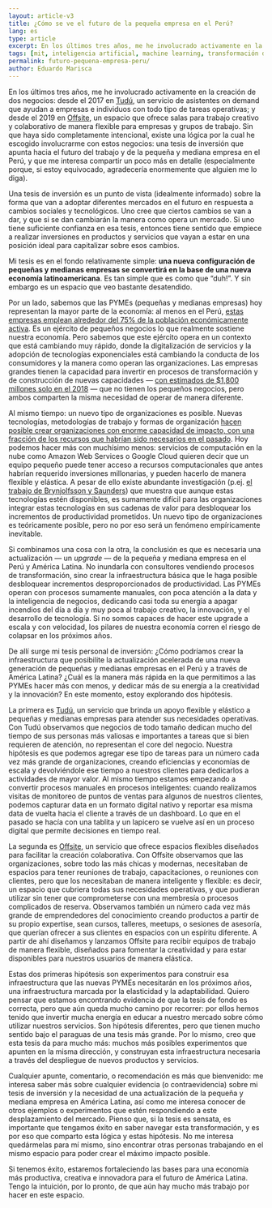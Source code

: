 ```yaml
---
layout: article-v3
title: ¿Cómo se ve el futuro de la pequeña empresa en el Perú?
lang: es
type: article
excerpt: En los últimos tres años, me he involucrado activamente en la creación de dos negocios. Existe una lógica por la cual he escogido involucrarme con ellos, una tesis de inversión que apunta hacia el futuro del trabajo y de la pequeña y mediana empresa en el Perú, y que me interesa compartir un poco más en detalle (especialmente porque, si estoy equivocado, agradecería enormemente que alguien me lo diga).
tags: [mit, inteligencia artificial, machine learning, transformación digital]
permalink: futuro-pequena-empresa-peru/
author: Eduardo Marisca
---
```

En los últimos tres años, me he involucrado activamente en la creación de dos negocios: desde el 2017 en [Tudú](https://tudu.pe), un servicio de asistentes on demand que ayudan a empresas e individuos con todo tipo de tareas operativas; y desde el 2019 en [Offsite](https://offsite.pe), un espacio que ofrece salas para trabajo creativo y colaborativo de manera flexible para empresas y grupos de trabajo. Sin que haya sido completamente intencional, existe una lógica por la cual he escogido involucrarme con estos negocios: una tesis de inversión que apunta hacia el futuro del trabajo y de la pequeña y mediana empresa en el Perú, y que me interesa compartir un poco más en detalle (especialmente porque, si estoy equivocado, agradecería enormemente que alguien me lo diga).

Una tesis de inversión es un punto de vista (idealmente informado) sobre la forma que van a adoptar diferentes mercados en el futuro en respuesta a cambios sociales y tecnológicos. Uno cree que ciertos cambios se van a dar, y que si se dan cambiarán la manera como opera un mercado. Si uno tiene suficiente confianza en esa tesis, entonces tiene sentido que empiece a realizar inversiones en productos y servicios que vayan a estar en una posición ideal para capitalizar sobre esos cambios.

Mi tesis es en el fondo relativamente simple: **una nueva configuración de pequeñas y medianas empresas se convertirá en la base de una nueva economía latinoamericana**. Es tan simple que es como que “duh!”. Y sin embargo es un espacio que veo bastante desatendido.

Por un lado, sabemos que las PYMEs (pequeñas y medianas empresas) hoy representan la mayor parte de la economía: al menos en el Perú, [estas empresas emplean alrededor del 75% de la población económicamente activa](https://andina.pe/agencia/noticia-pyme-emplea-al-75-de-poblacion-economicamente-activa-del-peru-714211.aspx). Es un ejército de pequeños negocios lo que realmente sostiene nuestra economía. Pero sabemos que este ejército opera en un contexto que está cambiando muy rápido, donde la digitalización de servicios y la adopción de tecnologías exponenciales está cambiando la conducta de los consumidores y la manera como operan las organizaciones. Las empresas grandes tienen la capacidad para invertir en procesos de transformación y de construcción de nuevas capacidades — [con estimados de $1,800 millones solo en el 2018](https://andina.pe/agencia/noticia-pyme-emplea-al-75-de-poblacion-economicamente-activa-del-peru-714211.aspx) — que no tienen los pequeños negocios, pero ambos comparten la misma necesidad de operar de manera diferente.

Al mismo tiempo: un nuevo tipo de organizaciones es posible. Nuevas tecnologías, metodologías de trabajo y formas de organización [hacen posible crear organizaciones con enorme capacidad de impacto, con una fracción de los recursos que habrían sido necesarios en el pasado](https://ofone.co/). Hoy podemos hacer más con muchísimo menos: servicios de computación en la nube como Amazon Web Services o Google Cloud quieren decir que un equipo pequeño puede tener acceso a recursos computacionales que antes habrían requerido inversiones millonarias, y pueden hacerlo de manera flexible y elástica. A pesar de ello existe abundante investigación (p.ej. [el trabajo de Brynjolfsson y Saunders](https://mitpress.mit.edu/books/wired-innovation)) que muestra que aunque estas tecnologías estén disponibles, es sumamente difícil para las organizaciones integrar estas tecnologías en sus cadenas de valor para desbloquear los incrementos de productividad prometidos. Un nuevo tipo de organizaciones es teóricamente posible, pero no por eso será un fenómeno empíricamente inevitable.

Si combinamos una cosa con la otra, la conclusión es que es necesaria una actualización — un _upgrade_ — de la pequeña y mediana empresa en el Perú y América Latina. No inundarla con consultores vendiendo procesos de transformación, sino crear la infraestructura básica que le haga posible desbloquear incrementos desproporcionados de productividad. Las PYMEs operan con procesos sumamente manuales, con poca atención a la data y la inteligencia de negocios, dedicando casi toda su energía a apagar incendios del día a día y muy poca al trabajo creativo, la innovación, y el desarrollo de tecnología. Si no somos capaces de hacer este upgrade a escala y con velocidad, los pilares de nuestra economía corren el riesgo de colapsar en los próximos años.

De allí surge mi tesis personal de inversión: ¿Cómo podríamos crear la infraestructura que posibilite la actualización acelerada de una nueva generación de pequeñas y medianas empresas en el Perú y a través de América Latina? ¿Cuál es la manera más rápida en la que permitimos a las PYMEs hacer más con menos, y dedicar más de su energía a la creatividad y la innovación? En este momento, estoy explorando dos hipótesis. 

La primera es [Tudú](https://tudu.pe), un servicio que brinda un apoyo flexible y elástico a pequeñas y medianas empresas para atender sus necesidades operativas. Con Tudú observamos que negocios de todo tamaño dedican mucho del tiempo de sus personas más valiosas e importantes a tareas que si bien requieren de atención, no representan el core del negocio. Nuestra hipótesis es que podemos agregar ese tipo de tareas para un número cada vez más grande de organizaciones, creando eficiencias y economías de escala y devolviéndole ese tiempo a nuestros clientes para dedicarlos a actividades de mayor valor. Al mismo tiempo estamos empezando a convertir procesos manuales en procesos inteligentes: cuando realizamos visitas de monitoreo de puntos de ventas para algunos de nuestros clientes, podemos capturar data en un formato digital nativo y reportar esa misma data de vuelta hacia el cliente a través de un dashboard. Lo que en el pasado se hacía con una tablita y un lapicero se vuelve así en un proceso digital que permite decisiones en tiempo real.

La segunda es [Offsite](https://offsite.pe), un servicio que ofrece espacios flexibles diseñados para facilitar la creación colaborativa. Con Offsite observamos que las organizaciones, sobre todo las más chicas y modernas, necesitaban de espacios para tener reuniones de trabajo, capacitaciones, o reuniones con clientes, pero que los necesitaban de manera inteligente y flexible: es decir, un espacio que cubriera todas sus necesidades operativas, y que pudieran utilizar sin tener que comprometerse con una membresía o procesos complicados de reserva. Observamos también un número cada vez más grande de emprendedores del conocimiento creando productos a partir de su propio expertise, sean cursos, talleres, meetups, o sesiones de asesoría, que querían ofrecer a sus clientes en espacios con un espíritu diferente. A partir de ahí diseñamos y lanzamos Offsite para recibir equipos de trabajo de manera flexible, diseñados para fomentar la creatividad y para estar disponibles para nuestros usuarios de manera elástica.

Estas dos primeras hipótesis son experimentos para construir esa infraestructura que las nuevas PYMEs necesitarán en los próximos años, una infraestructura marcada por la elasticidad y la adaptabilidad. Quiero pensar que estamos encontrando evidencia de que la tesis de fondo es correcta, pero que aún queda mucho camino por recorrer: por ellos hemos tenido que invertir mucha energía en educar a nuestro mercado sobre cómo utilizar nuestros servicios. Son hipótesis diferentes, pero que tienen mucho sentido bajo el paraguas de una tesis más grande. Por lo mismo, creo que esta tesis da para mucho más: muchos más posibles experimentos que apunten en la misma dirección, y construyan esta infraestructura necesaria a través del despliegue de nuevos productos y servicios.

Cualquier apunte, comentario, o recomendación es más que bienvenido: me interesa saber más sobre cualquier evidencia (o contraevidencia) sobre mi tesis de inversión y la necesidad de una actualización de la pequeña y mediana empresa en América Latina, así como me interesa conocer de otros ejemplos o experimentos que estén respondiendo a este desplazamiento del mercado. Pienso que, si la tesis es sensata, es importante que tengamos éxito en saber navegar esta transformación, y es por eso que comparto esta lógica y estas hipótesis. No me interesa quedármelas para mí mismo, sino encontrar otras personas trabajando en el mismo espacio para poder crear el máximo impacto posible. 

Si tenemos éxito, estaremos fortaleciendo las bases para una economía más productiva, creativa e innovadora para el futuro de América Latina. Tengo la intuición, por lo pronto, de que aún hay mucho más trabajo por hacer en este espacio.
